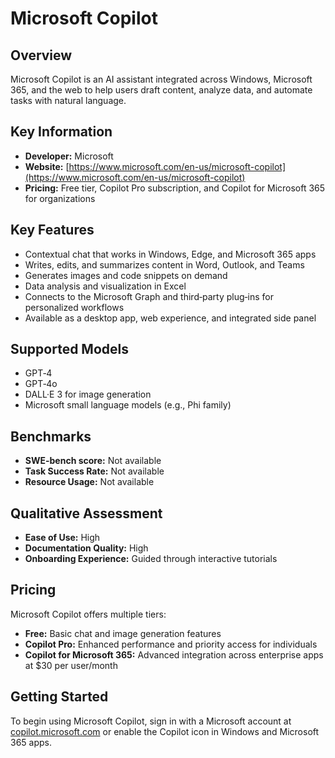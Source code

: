 # Microsoft Copilot

## Overview

Microsoft Copilot is an AI assistant integrated across Windows, Microsoft 365, and the web to help users draft content, analyze data, and automate tasks with natural language.

## Key Information

- **Developer:** Microsoft
- **Website:** [https://www.microsoft.com/en-us/microsoft-copilot](https://www.microsoft.com/en-us/microsoft-copilot)
- **Pricing:** Free tier, Copilot Pro subscription, and Copilot for Microsoft 365 for organizations

## Key Features

- Contextual chat that works in Windows, Edge, and Microsoft 365 apps
- Writes, edits, and summarizes content in Word, Outlook, and Teams
- Generates images and code snippets on demand
- Data analysis and visualization in Excel
- Connects to the Microsoft Graph and third‑party plug‑ins for personalized workflows
- Available as a desktop app, web experience, and integrated side panel

## Supported Models

- GPT‑4
- GPT‑4o
- DALL·E 3 for image generation
- Microsoft small language models (e.g., Phi family)

## Benchmarks

- **SWE-bench score:** Not available
- **Task Success Rate:** Not available
- **Resource Usage:** Not available

## Qualitative Assessment

- **Ease of Use:** High
- **Documentation Quality:** High
- **Onboarding Experience:** Guided through interactive tutorials

## Pricing

Microsoft Copilot offers multiple tiers:

- **Free:** Basic chat and image generation features
- **Copilot Pro:** Enhanced performance and priority access for individuals
- **Copilot for Microsoft 365:** Advanced integration across enterprise apps at $30 per user/month

## Getting Started

To begin using Microsoft Copilot, sign in with a Microsoft account at [copilot.microsoft.com](https://copilot.microsoft.com) or enable the Copilot icon in Windows and Microsoft 365 apps.

